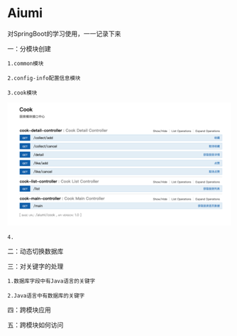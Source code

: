 # Aiumi
对SpringBoot的学习使用，一一记录下来
 
一：分模块创建

    1.common模块
    
    2.config-info配置信息模块
    
    3.cook模块
   
   ![Alt text](https://github.com/dingpengqiang/Aiumi/blob/master/cook/cook.png)
   
    4.

    

二：动态切换数据库

    
三：对关键字的处理
    
    1.数据库字段中有Java语言的关键字
    
    2.Java语言中有数据库的关键字

四：跨模块应用

五：跨模块如何访问



